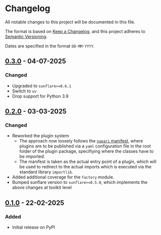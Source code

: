 # Changelog

All notable changes to this project will be documented in this file.

The format is based on [Keep a Changelog](https://keepachangelog.com/en/1.0.0/),
and this project adheres to [Semantic Versioning](https://semver.org/spec/v2.0.0.html).

Dates are specified in the format `DD-MM-YYYY`.

## [0.3.0] - 04-07-2025

### Changed

- Upgraded to `sunflare>=0.6.1`
- Switch to `uv`
- Drop support for Python 3.9

## [0.2.0] - 03-03-2025

### Changed

- Reworked the plugin system
  - The approach now loosely follows the [`napari` manifest](https://napari.org/stable/plugins/technical_references/manifest.html), where plugins are to be published via a `yaml` configuration file in the root folder of the plugin package, specifiying where the classes have to be imported.
  - The manifest is taken as the actual entry point of a plugin, which will be used to redirect to the actual imports which is executed via the standard library `importlib`.
- Added additional coverage for the ``factory`` module.
- Bumped sunflare version to ``sunflare>=0.5.0``, which implements the above changes at toolkit level

## [0.1.0] - 22-02-2025

### Added

- Initial release on PyPI

[0.3.0]: https://github.com/redsun-acquisition/sunflare/compare/v0.2.0...v0.3.0
[0.2.0]: https://github.com/redsun-acquisition/sunflare/compare/v0.1.0...v0.2.0
[0.1.0]: https://github.com/redsun-acquisition/sunflare/compare/v0.1.0
